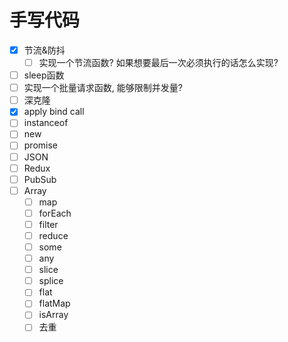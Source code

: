 # 手写代码
- [x] 节流&防抖
  - [ ] 实现一个节流函数? 如果想要最后一次必须执行的话怎么实现?
- [ ] sleep函数
- [ ] 实现一个批量请求函数, 能够限制并发量?
- [ ] 深克隆
- [x] apply bind call
- [ ] instanceof
- [ ] new
- [ ] promise
- [ ] JSON
- [ ] Redux
- [ ] PubSub
- [ ] Array
  - [ ] map
  - [ ] forEach
  - [ ] filter
  - [ ] reduce
  - [ ] some
  - [ ] any
  - [ ] slice
  - [ ] splice
  - [ ] flat
  - [ ] flatMap
  - [ ] isArray
  - [ ] 去重